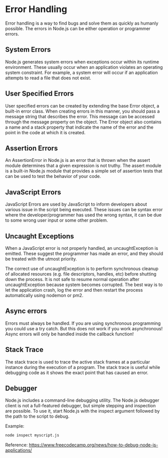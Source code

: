 # Error Handling

Error handling is a way to find bugs and solve them as quickly as humanly possible. The errors in Node.js can be either operation or programmer errors.

## System Errors

Node.js generates system errors when exceptions occur within its runtime environment. These usually occur when an application violates an operating system constraint. For example, a system error will occur if an application attempts to read a file that does not exist.

## User Specified Errors

User specified errors can be created by extending the base Error object, a built-in error class. When creating errors in this manner, you should pass a message string that describes the error. This message can be accessed through the message property on the object. The Error object also contains a name and a stack property that indicate the name of the error and the point in the code at which it is created.

## Assertion Errors

An AssertionError in Node.js is an error that is thrown when the assert module determines that a given expression is not truthy. The assert module is a built-in Node.js module that provides a simple set of assertion tests that can be used to test the behavior of your code.

## JavaScript Errors

JavaScript Errors are used by JavaScript to inform developers about various issue in the script being executed. These issues can be syntax error where the developer/programmer has used the wrong syntax, it can be due to some wrong user input or some other problem.

## Uncaught Exceptions

When a JavaScript error is not properly handled, an uncaughtException is emitted. These suggest the programmer has made an error, and they should be treated with the utmost priority.


The correct use of uncaughtException is to perform synchronous cleanup of allocated resources (e.g. file descriptors, handles, etc) before shutting down the process. It is not safe to resume normal operation after uncaughtException because system becomes corrupted. The best way is to let the application crash, log the error and then restart the process automatically using nodemon or pm2.

## Async errors

Errors must always be handled. If you are using synchronous programming you could use a try catch. But this does not work if you work asynchronous! Async errors will only be handled inside the callback function!

## Stack Trace

The stack trace is used to trace the active stack frames at a particular instance during the execution of a program. The stack trace is useful while debugging code as it shows the exact point that has caused an error.

## Debugger


Node.js includes a command-line debugging utility. The Node.js debugger client is not a full-featured debugger, but simple stepping and inspection are possible. To use it, start Node.js with the inspect argument followed by the path to the script to debug.

Example:

```bash
node inspect myscript.js
```

Reference: https://www.freecodecamp.org/news/how-to-debug-node-js-applications/
